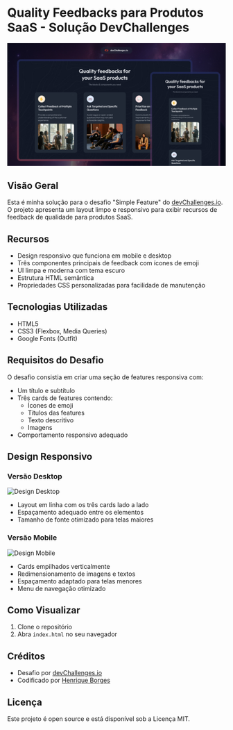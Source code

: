 # Quality Feedbacks para Produtos SaaS - Solução DevChallenges

![Captura de Tela do Projeto](thumbnail.jpg)

## Visão Geral
Esta é minha solução para o desafio "Simple Feature" do [devChallenges.io](https://devchallenges.io). O projeto apresenta um layout limpo e responsivo para exibir recursos de feedback de qualidade para produtos SaaS.

## Recursos
- Design responsivo que funciona em mobile e desktop
- Três componentes principais de feedback com ícones de emoji
- UI limpa e moderna com tema escuro
- Estrutura HTML semântica
- Propriedades CSS personalizadas para facilidade de manutenção

## Tecnologias Utilizadas
- HTML5
- CSS3 (Flexbox, Media Queries)
- Google Fonts (Outfit)

## Requisitos do Desafio
O desafio consistia em criar uma seção de features responsiva com:
- Um título e subtítulo
- Três cards de features contendo:
  - Ícones de emoji
  - Títulos das features
  - Texto descritivo
  - Imagens
- Comportamento responsivo adequado

## Design Responsivo

### Versão Desktop
![Design Desktop](resources/desktop-henrique.png)
- Layout em linha com os três cards lado a lado
- Espaçamento adequado entre os elementos
- Tamanho de fonte otimizado para telas maiores

### Versão Mobile
![Design Mobile](resources/mobile-preview.jpg)
- Cards empilhados verticalmente
- Redimensionamento de imagens e textos
- Espaçamento adaptado para telas menores
- Menu de navegação otimizado

## Como Visualizar
1. Clone o repositório
2. Abra `index.html` no seu navegador

## Créditos
- Desafio por [devChallenges.io](https://devchallenges.io)
- Codificado por [Henrique Borges](https://github.com/HenriqueBorgesProg)

## Licença
Este projeto é open source e está disponível sob a Licença MIT.
